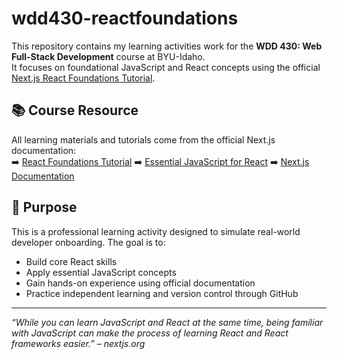 # wdd430-reactfoundations

This repository contains my learning activities work for the **WDD 430: Web Full-Stack Development** course at BYU-Idaho.  
It focuses on foundational JavaScript and React concepts using the official [Next.js React Foundations Tutorial](https://nextjs.org/learn/react-foundations).

## 📚 Course Resource

All learning materials and tutorials come from the official Next.js documentation:  
➡️ [React Foundations Tutorial](https://nextjs.org/learn/react-foundations)
➡️ [Essential JavaScript for React](https://nextjs.org/learn/react-foundations/getting-started-with-react#essential-javascript-for-react)
➡️ [Next.js Documentation](https://nextjs.org/docs)

## 📝 Purpose

This is a professional learning activity designed to simulate real-world developer onboarding. The goal is to:

- Build core React skills
- Apply essential JavaScript concepts
- Gain hands-on experience using official documentation
- Practice independent learning and version control through GitHub

---

_“While you can learn JavaScript and React at the same time, being familiar with JavaScript can make the process of learning React and React frameworks easier.” – nextjs.org_
